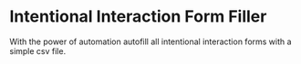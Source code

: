# Intentional Interaction Form Filler
 With the power of automation autofill all intentional interaction forms with a simple csv file.
